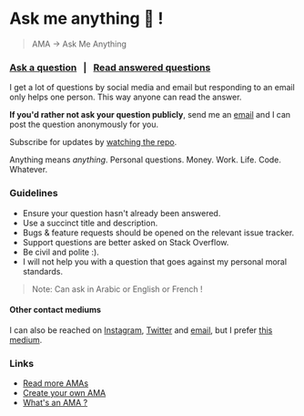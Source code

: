 # Ask me anything 🥑 !

> AMA → Ask Me Anything

### [Ask a question][ask-a-question] &nbsp; | &nbsp; [Read answered questions][read-answered-questions]


I get a lot of questions by social media and email but responding to an email only helps one person. This way anyone can read the answer.

**If you'd rather not ask your question publicly**, send me an [email][gmail-email] and I can post the question anonymously for you.

Subscribe for updates by [watching the repo][repo-subscription].

Anything means *anything*. Personal questions. Money. Work. Life. Code. Whatever.


### Guidelines

- Ensure your question hasn't already been answered.
- Use a succinct title and description.
- Bugs & feature requests should be opened on the relevant issue tracker.
- Support questions are better asked on Stack Overflow.
- Be civil and polite :).
- I will not help you with a question that goes against my personal moral standards.

> Note: Can ask in Arabic or English or French !


#### Other contact mediums

I can also be reached on [Instagram][my-instagram], [Twitter][my-twitter] and [email][gmail-email], but I prefer [this medium][ask-a-question].


### Links

- [Read more AMAs][read-more-amas]
- [Create your own AMA][create-your-ama]
- [What's an AMA ?][what-is-ama]



<!-- Links 🪁 -->
[ask-a-question]: https://github.com/3imed-jaberi/ama/issues/new
[read-answered-questions]: https://github.com/3imed-jaberi/ama/issues?q=is%3Aissue+is%3Aclosed
[gmail-email]: mailto:3imed.jaberi@gmail.com
[repo-subscription]: https://github.com/3imed-jaberi/ama/subscription
[my-instagram]: https://www.instagram.com/3imed_jaberi
[my-twitter]: https://twitter.com/3imed_jaberi
[read-more-amas]: https://github.com/sindresorhus/amas
[create-your-ama]: https://github.com/3imed-jaberi/ama/fork
[what-is-ama]: https://en.wikipedia.org/wiki/Reddit#IAmA_and_AMA